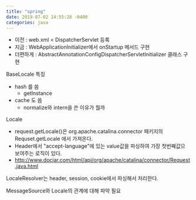 ```yaml
---
title: "spring"
date: 2019-07-02 14:55:28 -0400
categories: java
---
```


- 이전 : web.xml < DispatcherServlet 등록
- 지금 : WebApplicationInitializer에서 onStartup 메서드 구현
- 더편하게 : AbstractAnnotationConfigDispatcherServletInitializer 클래스 구현



BaseLocale 특징
  - hash 를 씀
    - getInstance
  - cache 도 씀
    - normalize와 intern을 쓴 이유가 뭘까

Locale
  - request.getLocale()은 org.apache.catalina.connector 패키지의 Requset.getLocale 에서 가져온다.
  - Header에서 "accept-language"에 있는 value값을 파싱하여 가장 첫번째값으 보여주는 로직이 있다.
  - http://www.docjar.com/html/api/org/apache/catalina/connector/Request.java.html

LocaleResolver는 header, session, cookie에서 파싱해서 처리한다.


MessageSource와 Locale의 관계에 대해 파악 필요

